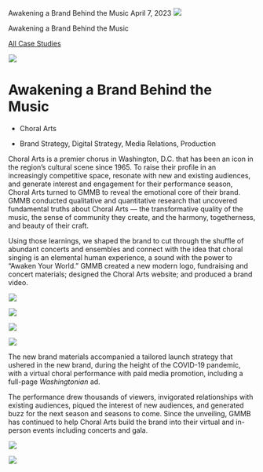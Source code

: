 



Awakening a Brand Behind the Music
April 7, 2023
![](data:image/gif;base64,R0lGODlhAQABAAAAACH5BAEKAAEALAAAAAABAAEAAAICTAEAOw==)![](https://www.gmmb.com/wp-content/uploads/2023/04/CA_CaseStudyHeader_L.jpg)



Awakening a Brand Behind the Music






[All Case Studies](/case-studies/)













![](data:image/gif;base64,R0lGODlhAQABAAAAACH5BAEKAAEALAAAAAABAAEAAAICTAEAOw==)![](https://www.gmmb.com/wp-content/uploads/2023/04/CA_CaseStudyHeader_L-468x534.jpg) 

















Awakening a Brand Behind the Music
==================================

 



* Choral Arts













* Brand Strategy, Digital Strategy, Media Relations, Production














Choral Arts is a premier chorus in Washington, D.C. that has been an icon in the region’s cultural scene since 1965. To raise their profile in an increasingly competitive space, resonate with new and existing audiences, and generate interest and engagement for their performance season, Choral Arts turned to GMMB to reveal the emotional core of their brand. GMMB conducted qualitative and quantitative research that uncovered fundamental truths about Choral Arts — the transformative quality of the music, the sense of community they create, and the harmony, togetherness, and beauty of their craft.

 

















Using those learnings, we shaped the brand to cut through the shuffle of abundant concerts and ensembles and connect with the idea that choral singing is an elemental human experience, a sound with the power to “Awaken Your World.” GMMB created a new modern logo, fundraising and concert materials; designed the Choral Arts website; and produced a brand video.

 






























![](data:image/gif;base64,R0lGODlhAQABAAAAACH5BAEKAAEALAAAAAABAAEAAAICTAEAOw==)![](https://www.gmmb.com/wp-content/uploads/2023/04/ChoralArts_Stationery_JaneDoe-1441x810.jpg) 





![](data:image/gif;base64,R0lGODlhAQABAAAAACH5BAEKAAEALAAAAAABAAEAAAICTAEAOw==)![](https://www.gmmb.com/wp-content/uploads/2023/04/CA_BrandBook-1441x810.png) 

















![](data:image/gif;base64,R0lGODlhAQABAAAAACH5BAEKAAEALAAAAAABAAEAAAICTAEAOw==)![](https://www.gmmb.com/wp-content/uploads/2023/04/CA_Website-1441x810.png) 

















![](data:image/gif;base64,R0lGODlhAQABAAAAACH5BAEKAAEALAAAAAABAAEAAAICTAEAOw==)![](https://www.gmmb.com/wp-content/uploads/2023/04/CA_PrintAd_SocialHeader-1024x576.jpg) 











The new brand materials accompanied a tailored launch strategy that ushered in the new brand, during the height of the COVID-19 pandemic, with a virtual choral performance with paid media promotion, including a full-page *Washingtonian* ad. 

 

















The performance drew thousands of viewers, invigorated relationships with existing audiences, piqued the interest of new audiences, and generated buzz for the next season and seasons to come. Since the unveiling, GMMB has continued to help Choral Arts build the brand into their virtual and in-person events including concerts and gala.

 











![](data:image/gif;base64,R0lGODlhAQABAAAAACH5BAEKAAEALAAAAAABAAEAAAICTAEAOw==)![](https://www.gmmb.com/wp-content/uploads/2023/04/CA_Collateral-868x488.jpg) 

















![](data:image/gif;base64,R0lGODlhAQABAAAAACH5BAEKAAEALAAAAAABAAEAAAICTAEAOw==)![](https://www.gmmb.com/wp-content/uploads/2023/04/CA_Gala-1441x810.jpg) 

















